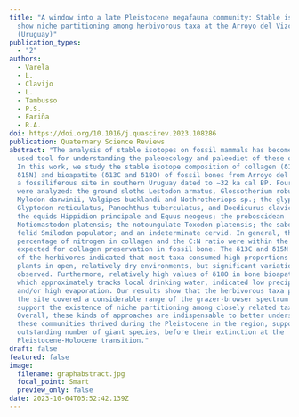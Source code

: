```yaml
---
title: "A window into a late Pleistocene megafauna community: Stable isotopes
  show niche partitioning among herbivorous taxa at the Arroyo del Vizcaíno site
  (Uruguay)"
publication_types:
  - "2"
authors:
  - Varela
  - L.
  - Clavijo
  - L.
  - Tambusso
  - P.S.
  - Fariña
  - R.A.
doi: https://doi.org/10.1016/j.quascirev.2023.108286
publication: Quaternary Science Reviews
abstract: "The analysis of stable isotopes on fossil mammals has become a widely
  used tool for understanding the paleoecology and paleodiet of these organisms.
  In this work, we study the stable isotope composition of collagen (δ13C and
  δ15N) and bioapatite (δ13C and δ18O) of fossil bones from Arroyo del Vizcaíno,
  a fossiliferous site in southern Uruguay dated to ∼32 ka cal BP. Fourteen taxa
  were analyzed: the ground sloths Lestodon armatus, Glossotherium robustum,
  Mylodon darwinii, Valgipes bucklandi and Nothrotheriops sp.; the glyptodonts
  Glyptodon reticulatus, Panochthus tuberculatus, and Doedicurus clavicaudatus;
  the equids Hippidion principale and Equus neogeus; the proboscidean
  Notiomastodon platensis; the notoungulate Toxodon platensis; the saber-tooth
  felid Smilodon populator; and an indeterminate cervid. In general, the
  percentage of nitrogen in collagen and the C:N ratio were within the limits
  expected for collagen preservation in fossil bone. The δ13C and δ15N results
  of the herbivores indicated that most taxa consumed high proportions of C3
  plants in open, relatively dry environments, but significant variations were
  observed. Furthermore, relatively high values of δ18O in bone bioapatite,
  which approximately tracks local drinking water, indicated low precipitation
  and/or high evaporation. Our results show that the herbivorous taxa present at
  the site covered a considerable range of the grazer-browser spectrum and
  support the existence of niche partitioning among closely related taxa.
  Overall, these kinds of approaches are indispensable to better understand how
  these communities thrived during the Pleistocene in the region, supporting an
  outstanding number of giant species, before their extinction at the
  Pleistocene-Holocene transition."
draft: false
featured: false
image:
  filename: graphabstract.jpg
  focal_point: Smart
  preview_only: false
date: 2023-10-04T05:52:42.139Z
---
```

